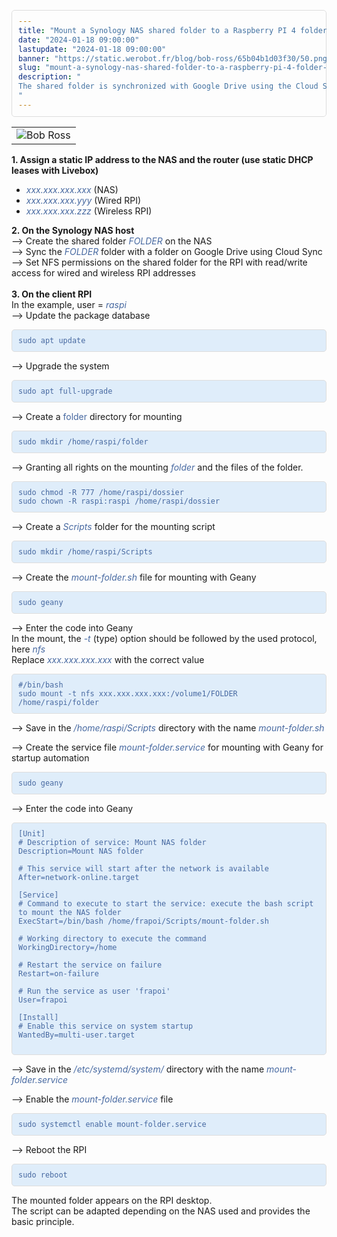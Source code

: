 ```yaml
---
title: "Mount a Synology NAS shared folder to a Raspberry PI 4 folder with NFS"
date: "2024-01-18 09:00:00"
lastupdate: "2024-01-18 09:00:00"
banner: "https://static.werobot.fr/blog/bob-ross/65b04b1d03f30/50.png"
slug: "mount-a-synology-nas-shared-folder-to-a-raspberry-pi-4-folder-with-nfs"
description: " 
The shared folder is synchronized with Google Drive using the Cloud Sync application of the Synology NAS and thus allows Google Drive to be synchronized with the RPI
"
---
```

<style>
    pre {
        display: flex;
        color: #4769A1;
        background-color: #DFEDFA;
        padding: 10px;
        border: 1px solid #ddd;
        border-radius: 5px;
        overflow-x: auto;
        font-family: monospace;
    }

    code {
        line-height: normal;
    }
</style>

<table>
    <tr>
        <td><img src="https://static.werobot.fr/blog/bob-ross/65b2ca62c795d/50.png" alt="Bob Ross"></td>
    </tr>
</table>

<p><strong>1. Assign a static IP address to the NAS and the router (use static DHCP leases with Livebox)</strong></p>

<ul>
    <li><em><span style="color: #4769A1">xxx.xxx.xxx.xxx </span></em><span>(NAS)</span></li>
    <li><em><span style="color: #4769A1">xxx.xxx.xxx.yyy </span></em><span>(Wired RPI)</span></li>
    <li><em><span style="color: #4769A1">xxx.xxx.xxx.zzz </span></em><span>(Wireless RPI)</span></li>
</ul>

<p><strong>2. On the Synology NAS host</strong><br />
    --> Create the shared folder <em><span style="color: #4769A1">FOLDER</span></em> on the NAS<br />
    --> Sync the <em><span style="color: #4769A1">FOLDER</span></em> folder with a folder on Google Drive using Cloud Sync<br />
    --> Set NFS permissions on the shared folder for the RPI with read/write access for wired and wireless RPI addresses<br />
    <br />
    <strong>3. On the client RPI</strong><br />
    In the example, user = <em><span style="color: #4769A1">raspi</span></em><br />
    --> Update the package database
</p>

<pre>
<code>sudo apt update
</code>
</pre>

<p>--> Upgrade the system</p>

<pre>
<code>sudo apt full-upgrade
</code>
</pre>

<p>--> Create a <span style="color: #4769A1">folder</span> directory for mounting</p>

<pre>
<code>sudo mkdir /home/raspi/folder
</code>
</pre>

<p>--> Granting all rights on the mounting <em><span style="color: #4769A1">folder</span></em> and the files of the folder.</p>

<pre>
<code>sudo chmod -R 777 /home/raspi/dossier
sudo chown -R raspi:raspi /home/raspi/dossier
</code>
</pre>

<p>--> Create a <em><span style="color: #4769A1">Scripts</span></em> folder for the mounting script</p>

<pre>
<code>sudo mkdir /home/raspi/Scripts
</code>
</pre>

<p>--> Create the <em><span style="color: #4769A1">mount-folder.sh</span></em> file for mounting with Geany
</p>

<pre>
<code>sudo geany
</code>
</pre>

<p>--> Enter the code into Geany<br />
    In the mount, the <em><span style="color: #4769A1">-t </span></em> (type) option should be followed by the used protocol, here <em><span style="color: #4769A1">nfs</span></em><br/>
    Replace <em><span style="color: #4769A1">xxx.xxx.xxx.xxx</span></em> with the correct value
</p>

<pre>
<code>#/bin/bash
sudo mount -t nfs xxx.xxx.xxx.xxx:/volume1/FOLDER /home/raspi/folder
</code>
</pre>

<p>--> Save in the <em><span style="color: #4769A1">/home/raspi/Scripts</span></em> directory with the name <em><span style="color: #4769A1">mount-folder.sh</span></em>
</p>

<p>--> Create the service file <em><span style="color: #4769A1">mount-folder.service</span></em> for mounting with Geany for startup automation
</p>

<pre>
<code>sudo geany
</code>
</pre>

<p>--> Enter the code into Geany</p>

<pre>
<code>[Unit]
# Description of service: Mount NAS folder
Description=Mount NAS folder

# This service will start after the network is available
After=network-online.target

[Service]
# Command to execute to start the service: execute the bash script to mount the NAS folder
ExecStart=/bin/bash /home/frapoi/Scripts/mount-folder.sh

# Working directory to execute the command
WorkingDirectory=/home

# Restart the service on failure
Restart=on-failure

# Run the service as user 'frapoi'
User=frapoi

[Install]
# Enable this service on system startup
WantedBy=multi-user.target

</code>
</pre>

<p>--> Save in the <em><span style="color: #4769A1">/etc/systemd/system/</span></em> directory with the name <em><span style="color: #4769A1">mount-folder.service</span></em>
</p>

<p>--> Enable the <em><span style="color: #4769A1">mount-folder.service</span></em> file</p>

<pre>
<code>sudo systemctl enable mount-folder.service
</code>
</pre>

<p>--> Reboot the RPI

<pre>
<code>sudo reboot
</code>
</pre>

The mounted folder appears on the RPI desktop.<br/>
The script can be adapted depending on the NAS used and provides the basic principle.
</p>

    
